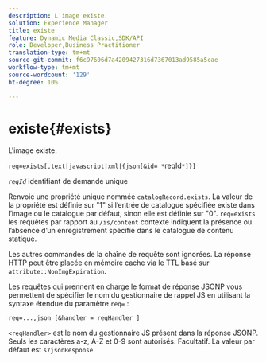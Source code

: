 ```yaml
---
description: L'image existe.
solution: Experience Manager
title: existe
feature: Dynamic Media Classic,SDK/API
role: Developer,Business Practitioner
translation-type: tm+mt
source-git-commit: f6c97606d7a4209427316d7367013ad9585a5cae
workflow-type: tm+mt
source-wordcount: '129'
ht-degree: 10%

---
```



# existe{#exists}

L&#39;image existe.

`req=exists[,text|javascript|xml|{json[&id= *`reqId`*]}]`

*`reqId`* identifiant de demande unique

Renvoie une propriété unique nommée `catalogRecord.exists`. La valeur de la propriété est définie sur &quot;1&quot; si l’entrée de catalogue spécifiée existe dans l’image ou le catalogue par défaut, sinon elle est définie sur &quot;0&quot;. `req=exists` les requêtes par rapport au  `/is/content` contexte indiquent la présence ou l’absence d’un enregistrement spécifié dans le catalogue de contenu statique.

Les autres commandes de la chaîne de requête sont ignorées. La réponse HTTP peut être placée en mémoire cache via le TTL basé sur `attribute::NonImgExpiration`.

Les requêtes qui prennent en charge le format de réponse JSONP vous permettent de spécifier le nom du gestionnaire de rappel JS en utilisant la syntaxe étendue du paramètre `req=` :

`req=...,json [&handler = reqHandler ]`

`<reqHandler>` est le nom du gestionnaire JS présent dans la réponse JSONP. Seuls les caractères a-z, A-Z et 0-9 sont autorisés. Facultatif. La valeur par défaut est `s7jsonResponse`.
